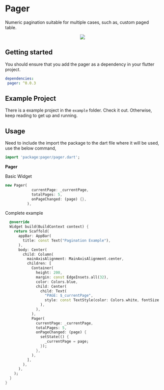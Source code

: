 # Pager

Numeric pagination suitable for multiple cases, such as, custom paged table.

<p align="center">
  <img src="https://media.giphy.com/media/r8zXyoxgJVgEQpGYLe/giphy.gif">
</p>

## Getting started

You should ensure that you add the pager as a dependency in your flutter project.
```yaml
dependencies:
 pager: ^0.0.3
```

## Example Project

There is a example project in the `example` folder. Check it out. Otherwise, keep reading to get up and running.

## Usage

Need to include the import the package to the dart file where it will be used, use the below command,

```dart
import 'package:pager/pager.dart';
```
**Pager**

Basic Widget
```dart
new Pager(
            currentPage: _currentPage,
            totalPages: 5,
            onPageChanged: (page) {},
          ),
```

Complete example
```dart
  @override
  Widget build(BuildContext context) {
    return Scaffold(
      appBar: AppBar(
        title: const Text("Pagination Example"),
      ),
      body: Center(
        child: Column(
          mainAxisAlignment: MainAxisAlignment.center,
          children: [
            Container(
              height: 200,
              margin: const EdgeInsets.all(32),
              color: Colors.blue,
              child: Center(
                child: Text(
                  "PAGE: $_currentPage",
                  style: const TextStyle(color: Colors.white, fontSize: 20),
                ),
              ),
            ),
            Pager(
              currentPage: _currentPage,
              totalPages: 5,
              onPageChanged: (page) {
                setState(() {
                  _currentPage = page;
                });
              },
            ),
          ],
        ),
      ),
    );
  }
}
```



